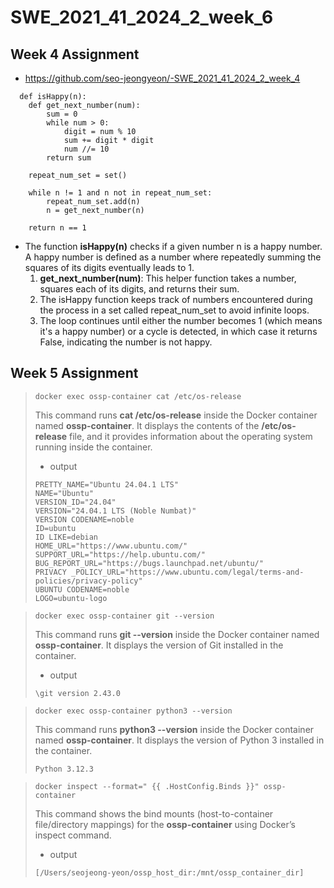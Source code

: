 # SWE_2021_41_2024_2_week_6

## Week 4 Assignment
- https://github.com/seo-jeongyeon/-SWE_2021_41_2024_2_week_4
```
  def isHappy(n):
    def get_next_number(num):
        sum = 0
        while num > 0:
            digit = num % 10
            sum += digit * digit
            num //= 10
        return sum

    repeat_num_set = set()

    while n != 1 and n not in repeat_num_set:
        repeat_num_set.add(n)
        n = get_next_number(n)

    return n == 1
```
- The function **isHappy(n)** checks if a given number n is a happy number. A happy number is defined as a number where repeatedly summing the squares of its digits eventually leads to 1.
  1. **get_next_number(num)**: This helper function takes a number, squares each of its digits, and returns their sum.
  2. The isHappy function keeps track of numbers encountered during the process in a set called repeat_num_set to avoid infinite loops.
  3. The loop continues until either the number becomes 1 (which means it's a happy number) or a cycle is detected, in which case it returns False, indicating the number is not happy.

## Week 5 Assignment
> ```
> docker exec ossp-container cat /etc/os-release
> ```
> This command runs **cat /etc/os-release** inside the Docker container named **ossp-container**. It displays the contents of the **/etc/os-release** file, and it provides information about the operating system running inside the container.
> - output
> ```
> PRETTY_NAME="Ubuntu 24.04.1 LTS"
> NAME="Ubuntu"
> VERSION_ID="24.04"
> VERSION="24.04.1 LTS (Noble Numbat)"
> VERSION CODENAME=noble
> ID=ubuntu
> ID LIKE=debian
> HOME_URL="https://www.ubuntu.com/"
> SUPPORT_URL="https://help.ubuntu.com/"
> BUG_REPORT_URL="https://bugs.launchpad.net/ubuntu/"
> PRIVACY _POLICY_URL="https://www.ubuntu.com/legal/terms-and-policies/privacy-policy"
> UBUNTU CODENAME=noble
> LOGO=ubuntu-logo
> ```

> ```
> docker exec ossp-container git --version
> ```
> This command runs **git --version** inside the Docker container named **ossp-container**. It displays the version of Git installed in the container.
> - output
> ```
> \git version 2.43.0
> ```

> ```
> docker exec ossp-container python3 --version
> ```
> This command runs **python3 --version** inside the Docker container named **ossp-container**. It displays the version of Python 3 installed in the container.
> ```
> Python 3.12.3
> ```

> ```
> docker inspect --format=" {{ .HostConfig.Binds }}" ossp-container
> ```
> This command shows the bind mounts (host-to-container file/directory mappings) for the **ossp-container** using Docker’s inspect command.
> - output
> ```
> [/Users/seojeong-yeon/ossp_host_dir:/mnt/ossp_container_dir]
> ```
